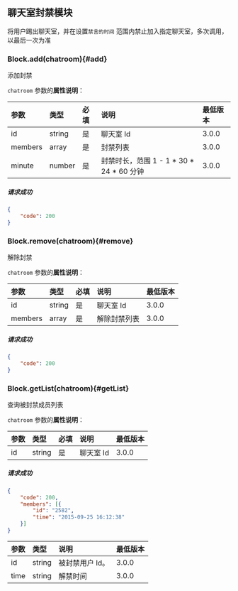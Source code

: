## 聊天室封禁模块

将用户踢出聊天室，并在设置`禁言的时间` 范围内禁止加入指定聊天室，多次调用，以最后一次为准

### Block.add(chatroom){#add}

添加封禁

`chatroom` 参数的**属性说明**：

| 参数   	 |	类型		| 必填	| 说明 							|最低版本		|
| :----------|:--------	|:-----	|:------------------------------|:-------- |
|	id		 |	string	|	是 	| 聊天室 Id						| 3.0.0 |
|	members  |	array	|	是 	| 封禁列表						| 3.0.0 |
|	minute 	 |	number	|	是 	| 封禁时长，范围 1 - 1 \* 30 \* 24 \* 60 分钟	| 3.0.0 |

##### 请求成功

```json
{
    "code": 200
}
```

### Block.remove(chatroom){#remove}

解除封禁

`chatroom` 参数的**属性说明**：

| 参数   	 |	类型		| 必填	| 说明 							|最低版本		|
| :----------|:--------	|:-----	|:------------------------------|:-------- |
|	id		 |	string	|	是 	| 聊天室 Id						| 3.0.0 |
|	members  |	array	|	是 	| 解除封禁列表					| 3.0.0|

##### 请求成功

```json
{
    "code": 200
}
```
### Block.getList(chatroom){#getList}

查询被封禁成员列表

`chatroom` 参数的**属性说明**：

| 参数   	 |	类型		| 必填	| 说明 							|最低版本		|
| :----------|:--------	|:-----	|:------------------------------|:-------- |
|	id		 |	string	|	是 	| 聊天室 Id						| 3.0.0 |

##### 请求成功

```json
{
	"code": 200,
	"members": [{
		"id": "2582",
		"time": "2015-09-25 16:12:38"
	}]
}
```
| 参数   	 |	类型		| 说明 							|最低版本		|
| :----------|:--------	|:------------------------------|:-------- |
|	id 		 |	string	| 被封禁用户 Id。					| 3.0.0 |
|	time	 |	string	| 解禁时间						| 3.0.0 |
 

